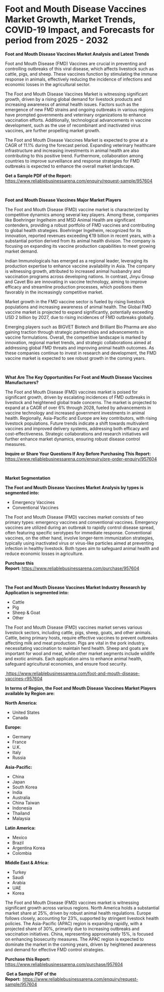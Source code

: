 <p><h1>Foot and Mouth Disease Vaccines Market Growth, Market Trends, COVID-19 Impact, and Forecasts for period from 2025 - 2032</h1></p><p><strong>Foot and Mouth Disease Vaccines Market Analysis and Latest Trends</strong></p>
<p><p>Foot and Mouth Disease (FMD) Vaccines are crucial in preventing and controlling outbreaks of this viral disease, which affects livestock such as cattle, pigs, and sheep. These vaccines function by stimulating the immune response in animals, effectively reducing the incidence of infections and economic losses in the agricultural sector. </p><p>The Foot and Mouth Disease Vaccines Market is witnessing significant growth, driven by a rising global demand for livestock products and increasing awareness of animal health issues. Factors such as the emergence of new FMD strains and ongoing outbreaks in various regions have prompted governments and veterinary organizations to enhance vaccination efforts. Additionally, technological advancements in vaccine development, such as the use of recombinant and inactivated virus vaccines, are further propelling market growth.</p><p>The Foot and Mouth Disease Vaccines Market is expected to grow at a CAGR of 11.1% during the forecast period. Expanding veterinary healthcare infrastructure and increasing investments in animal health are also contributing to this positive trend. Furthermore, collaboration among countries to improve surveillance and response strategies for FMD outbreaks is expected to enhance the overall market landscape.</p></p>
<p><strong>Get a Sample PDF of the Report:&nbsp;</strong> <a href="https://www.reliablebusinessarena.com/enquiry/request-sample/957604?utm_campaign=3028&utm_medium=2&utm_source=Github&utm_content=ia&utm_term=19042025&utm_id=foot-and-mouth-disease-vaccines">https://www.reliablebusinessarena.com/enquiry/request-sample/957604</a></p>
<p>&nbsp;</p>
<p><strong>Foot and Mouth Disease Vaccines Major Market Players</strong></p>
<p><p>The Foot and Mouth Disease (FMD) vaccine market is characterized by competitive dynamics among several key players. Among these, companies like Boehringer Ingelheim and MSD Animal Health are significant contenders, providing a robust portfolio of FMD vaccines and contributing to global health strategies. Boehringer Ingelheim, recognized for its innovation, reported revenues exceeding €19 billion in recent years, with a substantial portion derived from its animal health division. The company is focusing on expanding its vaccine production capabilities to meet growing market demand.</p><p>Indian Immunologicals has emerged as a regional leader, leveraging its production expertise to enhance vaccine availability in Asia. The company is witnessing growth, attributed to increased animal husbandry and vaccination programs across developing nations. In contrast, Jinyu Group and Cavet Bio are innovating in vaccine technology, aiming to improve efficacy and streamline production processes, which positions them favorably in the increasingly competitive market.</p><p>Market growth in the FMD vaccine sector is fueled by rising livestock populations and increasing awareness of animal health. The Global FMD vaccine market is projected to expand significantly, potentially exceeding USD 2 billion by 2027, due to rising incidences of FMD outbreaks globally.</p><p>Emerging players such as BIGVET Biotech and Brilliant Bio Pharma are also gaining traction through strategic partnerships and advancements in vaccine formulations. Overall, the competitive landscape is marked by innovation, regional market trends, and strategic collaborations aimed at addressing global FMD threats and improving animal health outcomes. As these companies continue to invest in research and development, the FMD vaccine market is expected to see robust growth in the coming years.</p></p>
<p>&nbsp;</p>
<p><strong>What Are The Key Opportunities For Foot and Mouth Disease Vaccines Manufacturers?</strong></p>
<p><p>The Foot and Mouth Disease (FMD) vaccines market is poised for significant growth, driven by escalating incidences of FMD outbreaks in livestock and heightened global trade concerns. The market is projected to expand at a CAGR of over 6% through 2028, fueled by advancements in vaccine technology and increased government investments in animal health. Regionally, Asia-Pacific and Europe are key contributors, with rising livestock populations. Future trends indicate a shift towards multivalent vaccines and improved delivery systems, addressing both efficacy and cost-effectiveness. Strategic collaborations and research initiatives will further enhance market dynamics, ensuring robust disease control measures.</p></p>
<p><strong>Inquire or Share Your Questions If Any Before Purchasing This Report:</strong> <a href="https://www.reliablebusinessarena.com/enquiry/pre-order-enquiry/957604?utm_campaign=3028&utm_medium=2&utm_source=Github&utm_content=ia&utm_term=19042025&utm_id=foot-and-mouth-disease-vaccines">https://www.reliablebusinessarena.com/enquiry/pre-order-enquiry/957604</a></p>
<p>&nbsp;</p>
<p><strong>Market Segmentation</strong></p>
<p><strong>The Foot and Mouth Disease Vaccines Market Analysis by types is segmented into:</strong></p>
<p><ul><li>Emergency Vaccines</li><li>Conventional Vaccines</li></ul></p>
<p><p>The Foot and Mouth Disease (FMD) vaccines market consists of two primary types: emergency vaccines and conventional vaccines. Emergency vaccines are utilized during an outbreak to rapidly control disease spread, often featuring specific serotypes for immediate response. Conventional vaccines, on the other hand, involve longer-term immunization strategies, typically using inactivated virus or virus-like particles aimed at preventing infection in healthy livestock. Both types aim to safeguard animal health and reduce economic losses in agriculture.</p></p>
<p><strong>Purchase this Report:&nbsp;</strong><a href="https://www.reliablebusinessarena.com/purchase/957604?utm_campaign=3028&utm_medium=2&utm_source=Github&utm_content=ia&utm_term=19042025&utm_id=foot-and-mouth-disease-vaccines">https://www.reliablebusinessarena.com/purchase/957604</a></p>
<p>&nbsp;</p>
<p><strong>The Foot and Mouth Disease Vaccines Market Industry Research by Application is segmented into:</strong></p>
<p><ul><li>Cattle</li><li>Pig</li><li>Sheep & Goat</li><li>Other</li></ul></p>
<p><p>The Foot and Mouth Disease (FMD) vaccines market serves various livestock sectors, including cattle, pigs, sheep, goats, and other animals. Cattle, being primary hosts, require effective vaccines to prevent outbreaks affecting milk and meat production. Pigs are vital in the pork industry, necessitating vaccination to maintain herd health. Sheep and goats are important for wool and meat, while other market segments include wildlife and exotic animals. Each application aims to enhance animal health, safeguard agricultural economies, and ensure food security.</p></p>
<p><a href="https://www.reliablebusinessarena.com/foot-and-mouth-disease-vaccines-r957604?utm_campaign=3028&utm_medium=2&utm_source=Github&utm_content=ia&utm_term=19042025&utm_id=foot-and-mouth-disease-vaccines">&nbsp;https://www.reliablebusinessarena.com/foot-and-mouth-disease-vaccines-r957604</a></p>
<p><strong>In terms of Region, the Foot and Mouth Disease Vaccines Market Players available by Region are:</strong></p>
<p>
    <p> <strong> North America: </strong>
        <ul>
            <li>United States</li>
            <li>Canada</li>
        </ul>
        </p> 
    <p> <strong> Europe: </strong>
        <ul>
            <li>Germany</li>
            <li>France</li>
            <li>U.K.</li>
            <li>Italy</li>
            <li>Russia</li>
        </ul>
        </p> 
    <p> <strong> Asia-Pacific: </strong>
        <ul>
            <li>China</li>
            <li>Japan</li>
            <li>South Korea</li>
            <li>India</li>
            <li>Australia</li>
            <li>China Taiwan</li>
            <li>Indonesia</li>
            <li>Thailand</li>
            <li>Malaysia</li>
        </ul>
        </p> 
    <p> <strong> Latin America: </strong>
        <ul>
            <li>Mexico</li>
            <li>Brazil</li>
            <li>Argentina Korea</li>
            <li>Colombia</li>
        </ul>
        </p> 
    <p> <strong> Middle East & Africa: </strong>
        <ul>
            <li>Turkey</li>
            <li>Saudi</li>
            <li>Arabia</li>
            <li>UAE</li>
            <li>Korea</li>
        </ul>
    </p>
    </p>
<p><p>The Foot and Mouth Disease (FMD) vaccines market is witnessing significant growth across various regions. North America holds a substantial market share at 25%, driven by robust animal health regulations. Europe follows closely, accounting for 23%, supported by stringent livestock health policies. The Asia-Pacific (APAC) region is expanding rapidly, with a projected share of 30%, primarily due to increasing outbreaks and vaccination initiatives. China, representing approximately 15%, is focused on enhancing biosecurity measures. The APAC region is expected to dominate the market in the coming years, driven by heightened awareness and demand for effective FMD control strategies.</p></p>
<p><strong>Purchase this Report: </strong><a href="https://www.reliablebusinessarena.com/purchase/957604?utm_campaign=3028&utm_medium=2&utm_source=Github&utm_content=ia&utm_term=19042025&utm_id=foot-and-mouth-disease-vaccines">https://www.reliablebusinessarena.com/purchase/957604</a></p>
<p>&nbsp;<strong>Get a Sample PDF of the Report:&nbsp;&nbsp;</strong><a href="https://www.reliablebusinessarena.com/enquiry/request-sample/957604?utm_campaign=3028&utm_medium=2&utm_source=Github&utm_content=ia&utm_term=19042025&utm_id=foot-and-mouth-disease-vaccines">https://www.reliablebusinessarena.com/enquiry/request-sample/957604</a></p>
<p><strong></strong></p>
<p><p></p><p></p><p></p></p>